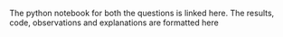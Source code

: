 The python notebook for both the questions is linked here.
The results, code, observations and explanations are formatted here
